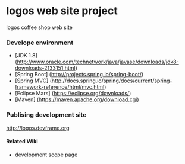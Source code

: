# logos web site project
logos coffee shop web site
### Develope environment
* [JDK 1.8] (http://www.oracle.com/technetwork/java/javase/downloads/jdk8-downloads-2133151.html)
* [Spring Boot] (http://projects.spring.io/spring-boot/)
* [Spring MVC] (http://docs.spring.io/spring/docs/current/spring-framework-reference/html/mvc.html)
* [Eclipse Mars] (https://eclipse.org/downloads/)
* [Maven] (https://maven.apache.org/download.cgi)
### Publising development site
http://logos.devframe.org


#### Related Wiki

* development scope [page](https://github.com/logostory/logostory-logos/wiki/Scope-of-development)
